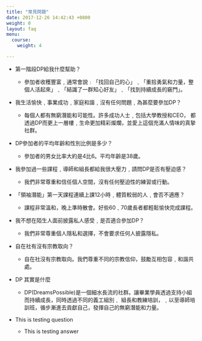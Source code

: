 ```yaml
---
title: "常見問題"
date: 2017-12-26 14:42:43 +0800
weight: 0
layout: faq
menu:
  course:
    weight: 4

---
```

* 第一階段DP給我什麼幫助？
  * 參加者收穫豐富﹐通常會說﹕「找回自己的心」﹑「重拾勇氣和力量，整個人活起來」﹑「結識了一群知心好友」﹑「找到持續成長的竅門」。
  
* 我生活愉快﹐事業成功﹐家庭和諧﹐沒有任何問題﹐為甚麼要參加DP？
  * 每個人都有無窮潛能和可能性。許多成功人士﹐包括大學教授和CEO， 都透過DP而更上一層樓﹐生命更加精彩燦爛，並愛上這個充滿人情味的真摯社群。
  
* DP參加者的平均年齡和性別比例是多少？
  * 參加者的男女比率大約是4比6。平均年齡是38歲。
  
* 我參加過一些課程﹐導師和組長都給我很大壓力﹐請問DP是否有壓迫感？
  * 我們非常尊重和信任個人空間，沒有任何壓迫性的練習或行動。
  
* 「領袖潛能」第一天課程連續上課12小時﹐體質較弱的人﹐會否不適應？
  * 課程非常溫和，晚上準時散會。好些60﹑70歲長者都輕鬆愉快完成課程。
  
* 我不想在陌生人面前披露私人感受﹐是否適合參加DP？
  * 我們非常尊重個人隱私和選擇，不會要求任何人披露隱私。
  
* 自在社有沒有宗教取向？
  * 自在社沒有宗教取向。我們尊重不同的宗教信仰，鼓勵互相包容﹐和諧共處。
  
* DP 其實是什麼
  * DP(DreamsPossible)是一個細水長流的社群。讓畢業學員透過支持小組而持續成長，同時透過不同的義工組別﹑ 組長和教練培訓，﹐以至導師培訓班，循步漸進去貢獻自己，發揮自己的無窮潛能和力量。
  
* This is testing question
  * This is testing answer
  